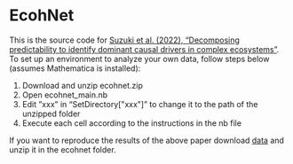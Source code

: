 # EcohNet
This is the source code for [Suzuki et al. (2022), “Decomposing predictability to identify dominant causal drivers in complex ecosystems”](https://www.biorxiv.org/content/10.1101/2022.03.14.484197v1.full). To set up an environment to analyze your own data, follow steps below (assumes Mathematica is installed):

1.	Download and unzip ecohnet.zip
2.	Open ecohnet_main.nb
3.	Edit ”xxx” in “SetDirectory["xxx"]” to change it to the path of the unzipped folder
4.	Execute each cell according to the instructions in the nb file

If you want to reproduce the results of the above paper download [data](https://drive.google.com/file/d/1KhmhZqMog9IP2t3TkH-zjQHC33PNYcoY/view?usp=sharing) and unzip it in the ecohnet folder.
